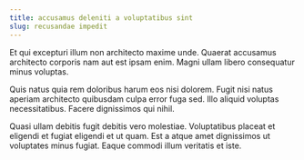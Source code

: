 ```yaml
---
title: accusamus deleniti a voluptatibus sint
slug: recusandae impedit
---
```


Et qui excepturi illum non architecto maxime unde. Quaerat accusamus architecto corporis nam aut est ipsam enim. Magni ullam libero consequatur minus voluptas.

Quis natus quia rem doloribus harum eos nisi dolorem. Fugit nisi natus aperiam architecto quibusdam culpa error fuga sed. Illo aliquid voluptas necessitatibus. Facere dignissimos qui nihil.

Quasi ullam debitis fugit debitis vero molestiae. Voluptatibus placeat et eligendi et fugiat eligendi et ut quam. Est a atque amet dignissimos ut voluptates minus fugiat. Eaque commodi illum veritatis et iste.
